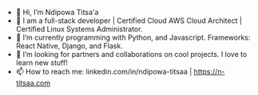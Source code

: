 - 👋 Hi, I’m Ndipowa Titsa'a
- 👀  I am a full-stack developer | Certified Cloud AWS Cloud Architect | Certified Linux Systems Administrator.
- 🌱 I’m currently programming with Python, and Javascript. Frameworks: React Native, Django, and Flask.
- 💞️ I’m looking for partners and collaborations on cool projects. I love to learn new stuff!
- 📫 How to reach me: linkedin.com/in/ndipowa-titsaa | https://n-titsaa.com
  

<!---
titsaa/titsaa is a ✨ special ✨ repository because its `README.md` (this file) appears on your GitHub profile.
You can click the Preview link to take a look at your changes.
--->
